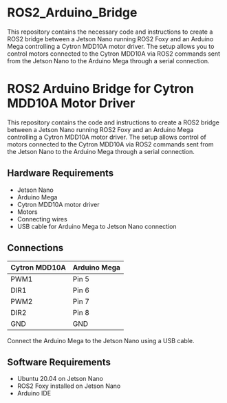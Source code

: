 # ROS2_Arduino_Bridge
This repository contains the necessary code and instructions to create a ROS2 bridge between a Jetson Nano running ROS2 Foxy and an Arduino Mega controlling a Cytron MDD10A motor driver. The setup allows you to control motors connected to the Cytron MDD10A via ROS2 commands sent from the Jetson Nano to the Arduino Mega through a serial connection.

# ROS2 Arduino Bridge for Cytron MDD10A Motor Driver

This repository contains the code and instructions to create a ROS2 bridge between a Jetson Nano running ROS2 Foxy and an Arduino Mega controlling a Cytron MDD10A motor driver. The setup allows control of motors connected to the Cytron MDD10A via ROS2 commands sent from the Jetson Nano to the Arduino Mega through a serial connection.

## Hardware Requirements
- Jetson Nano
- Arduino Mega
- Cytron MDD10A motor driver
- Motors
- Connecting wires
- USB cable for Arduino Mega to Jetson Nano connection

## Connections

| Cytron MDD10A | Arduino Mega |
| ------------- | ------------ |
| PWM1          | Pin 5        |
| DIR1          | Pin 6        |
| PWM2          | Pin 7        |
| DIR2          | Pin 8        |
| GND           | GND          |

Connect the Arduino Mega to the Jetson Nano using a USB cable.

## Software Requirements
- Ubuntu 20.04 on Jetson Nano
- ROS2 Foxy installed on Jetson Nano
- Arduino IDE
